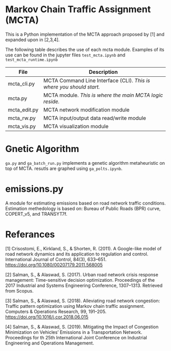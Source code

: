 # Markov Chain Traffic Assignment (MCTA)
This is a Python implementation of the MCTA approach proposed by [1] and expanded upon in [2,3,4].

The following table describes the use of each mcta module. Examples of its use can be found in the jupyter files `test_mcta.ipynb` and `test_mcta_runtime.ipynb`



File|Description
---|---
mcta_cli.py|MCTA Command Line Interface (CLI). *This is where you should start.*
mcta.py|MCTA module. *This is where the main MCTA logic reside.*
mcta_edit.py|MCTA network modification module
mcta_rw.py|MCTA input/output data read/write module
mcta_vis.py|MCTA visualization module

# Gnetic Algorithm
`ga.py` and `ga_batch_run.py` implements a genetic algorithm metaheuristic on top of MCTA. resutls are graphed using `ga_polts.ipynb`.

# emissions.py
A module for estimating emissions based on road network traffic conditions. Estimation methedology is based on: Bureau of Public Roads (BPR) curve, COPERT_v5, and TRANSYT7f.

# Referances
[1] Crisostomi, E., Kirkland, S., & Shorten, R. (2011). A Google-like model of road network dynamics and its application to regulation and control. International Journal of Control, 84(3), 633–651. https://doi.org/10.1080/00207179.2011.568005

[2] Salman, S., & Alaswad, S. (2017). Urban road network crisis response management: Time-sensitive decision optimization. Proceedings of the 2017 Industrial and Systems Engineering Conference, 1307–1313. Retrieved from Scopus.

[3] Salman, S., & Alaswad, S. (2018). Alleviating road network congestion: Traffic pattern optimization using Markov chain traffic assignment. Computers & Operations Research, 99, 191–205. https://doi.org/10.1016/j.cor.2018.06.015

[4] Salman, S., & Alaswad, S. (2019). Mitigating the Impact of Congestion Minimization on Vehicles’ Emissions in a Transportation Network. Proceedings for th 25th International Joint Conference on Industrial Engineering and Operations Management.